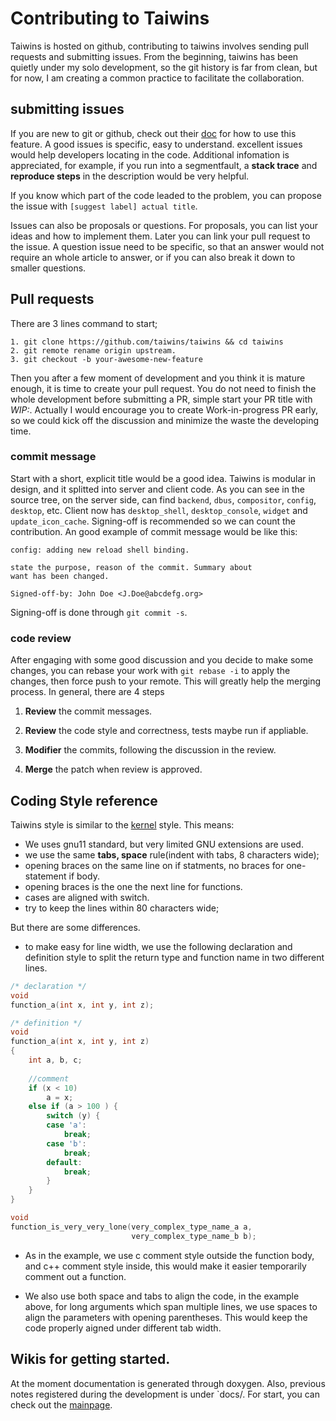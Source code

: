 # Contributing to Taiwins

Taiwins is hosted on github, contributing to taiwins involves sending pull
requests and submitting issues. From the beginning, taiwins has been quietly
under my solo development, so the git history is far from clean, but for now, I
am creating a common practice to facilitate the collaboration.

## submitting issues

If you are new to git or github, check out their
[doc](https://guides.github.com/features/issues/) for how to use this feature. A
good issues is specific, easy to understand. excellent issues would help
developers locating in the code. Additional infomation is appreciated, for
example, if you run into a segmentfault, a **stack trace** and **reproduce
steps** in the description would be very helpful.

If you know which part of the code leaded to the problem, you can propose the
issue with `[suggest label] actual title`.

Issues can also be proposals or questions. For proposals, you can list your
ideas and how to implement them. Later you can link your pull request to the
issue. A question issue need to be specific, so that an answer would not require
an whole article to answer, or if you can also break it down to smaller
questions.

## Pull requests

There are 3 lines command to start;

	1. git clone https://github.com/taiwins/taiwins && cd taiwins
	2. git remote rename origin upstream.
	3. git checkout -b your-awesome-new-feature
	
Then you after a few moment of development and you think it is mature enough,
it is time to create your pull request. You do not need to finish the whole
development before submitting a PR, simple start your PR title with
*WIP:*. Actually I would encourage you to create Work-in-progress PR early, so
we could kick off the discussion and minimize the waste the developing
time.

### commit message

Start with a short, explicit title would be a good idea. Taiwins is modular in
design, and it splitted into server and client code. As you can see in the
source tree, on the server side, can find `backend`, `dbus`, `compositor`,
`config`, `desktop`, etc. Client now has `desktop_shell`, `desktop_console`,
`widget` and `update_icon_cache`. Signing-off is recommended so we can count the
contribution. An good example of commit message would be like this:
	
	config: adding new reload shell binding.
	
	state the purpose, reason of the commit. Summary about 
	want has been changed.
	
	Signed-off-by: John Doe <J.Doe@abcdefg.org>

Signing-off is done through `git commit -s`.

### code review

After engaging with some good discussion and you decide to make some changes,
you can rebase your work with `git rebase -i` to apply the changes, then force
push to your remote. This will greatly help the merging process. In general,
there are 4 steps

1. **Review** the commit messages.

2. **Review** the code style and correctness, tests maybe run if appliable.

3. **Modifier** the commits, following the discussion in the review.

5. **Merge** the patch when review is approved.

## Coding Style reference

Taiwins style is similar to the
[kernel](https://www.kernel.org/doc/Documentation/process/coding-style.rst)
style. This means:

- We uses gnu11 standard, but very limited GNU extensions are used.
- we use the same **tabs, space** rule(indent with tabs, 8 characters wide);
- opening braces on the same line on if statments, no braces for one-statement
  if body.
- opening braces is the one the next line for functions.
- cases are aligned with switch.
- try to keep the lines within 80 characters wide;

But there are some differences.
- to make easy for line width, we use the following declaration and definition
  style to split the return type and function name in two different lines.

```c
/* declaration */
void
function_a(int x, int y, int z);

/* definition */
void
function_a(int x, int y, int z)
{
	int a, b, c;
	
	//comment
	if (x < 10)
		a = x;
	else if (a > 100 ) {
		switch (y) {
		case 'a':
			break;
		case 'b':
			break;
		default:
			break;
		}
	}
}

void
function_is_very_very_lone(very_complex_type_name_a a,
                           very_complex_type_name_b b);
```

- As in the example, we use c comment style outside the function body, and c++
  comment style inside, this would make it easier temporarily comment out a
  function.

- We also use both space and tabs to align the code, in the example above, for
  long arguments which span multiple lines, we use spaces to align the
  parameters with opening parentheses. This would keep the code properly aigned
  under different tab width.
  
## Wikis for getting started.

At the moment documentation is generated through doxygen. Also, previous notes
registered during the development is under `docs/. For start, you can check out
the [mainpage](docs/mainpage.md).
